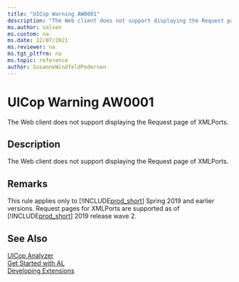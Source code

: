 ```yaml
---
title: "UICop Warning AW0001"
description: "The Web client does not support displaying the Request page of XMLPorts."
ms.author: solsen
ms.custom: na
ms.date: 12/07/2021
ms.reviewer: na
ms.tgt_pltfrm: na
ms.topic: reference
author: SusanneWindfeldPedersen
---
```

[//]: # (START>DO_NOT_EDIT)
[//]: # (IMPORTANT:Do not edit any of the content between here and the END>DO_NOT_EDIT.)
[//]: # (Any modifications should be made in the .xml files in the ModernDev repo.)
# UICop Warning AW0001
The Web client does not support displaying the Request page of XMLPorts.

## Description
The Web client does not support displaying the Request page of XMLPorts.

[//]: # (IMPORTANT: END>DO_NOT_EDIT)
## Remarks

This rule applies only to [!INCLUDE[prod_short](../../includes/prod_short.md)] Spring 2019 and earlier versions. Request pages for XMLPorts are supported as of [!INCLUDE[prod_short](../../includes/prod_short.md)] 2019 release wave 2.

## See Also  
[UICop Analyzer](uicop.md)  
[Get Started with AL](../devenv-get-started.md)  
[Developing Extensions](../devenv-dev-overview.md)  